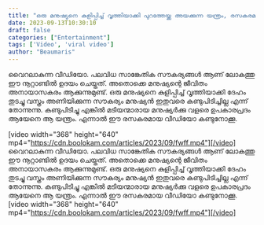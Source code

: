 ```yaml
---
title: "ഒരു മനുഷ്യനെ കുളിപ്പിച്ച് വൃത്തിയാക്കി പുറത്തേയ്ക്കു അയക്കുന്ന യന്ത്രം, രസകരമായ വീഡിയോ"
date: 2023-09-13T10:30:10
draft: false
categories: ["Entertainment"]
tags: ['Video', 'viral video']
author: "Beaumaris"
---
```


വൈറലാകുന്ന വീഡിയോ. പലവിധ സാങ്കേതിക സൗകര്യങ്ങൾ ആണ് ലോകത്തു ഈ നൂറ്റാണ്ടിൽ ഉദയം ചെയ്തത്. അതൊക്കെ മനുഷ്യന്റെ ജീവിതം അനായാസകരം ആക്കുന്നുമുണ്ട്. ഒരു മനുഷ്യനെ കുളിപ്പിച്ച് വൃത്തിയാക്കി ദേഹം തുടച്ചു വസ്ത്രം അണിയിക്കുന്ന സൗകര്യം മനുഷ്യൻ ഇതുവരെ കണ്ടുപിടിച്ചില്ല എന്ന് തോന്നുന്നു. കണ്ടുപിടിച്ചു എങ്കിൽ മടിയന്മാരായ മനുഷ്യർക്കു വളരെ ഉപകാരപ്രദം ആയേനെ ആ യന്ത്രം. എന്നാൽ ഈ രസകരമായ വീഡിയോ കണ്ടുനോക്കൂ.

[video width="368" height="640" mp4="https://cdn.boolokam.com/articles/2023/09/fwff.mp4"][/video]
വൈറലാകുന്ന വീഡിയോ. പലവിധ സാങ്കേതിക സൗകര്യങ്ങൾ ആണ് ലോകത്തു ഈ നൂറ്റാണ്ടിൽ ഉദയം ചെയ്തത്. അതൊക്കെ മനുഷ്യന്റെ ജീവിതം അനായാസകരം ആക്കുന്നുമുണ്ട്. ഒരു മനുഷ്യനെ കുളിപ്പിച്ച് വൃത്തിയാക്കി ദേഹം തുടച്ചു വസ്ത്രം അണിയിക്കുന്ന സൗകര്യം മനുഷ്യൻ ഇതുവരെ കണ്ടുപിടിച്ചില്ല എന്ന് തോന്നുന്നു. കണ്ടുപിടിച്ചു എങ്കിൽ മടിയന്മാരായ മനുഷ്യർക്കു വളരെ ഉപകാരപ്രദം ആയേനെ ആ യന്ത്രം. എന്നാൽ ഈ രസകരമായ വീഡിയോ കണ്ടുനോക്കൂ. [video width="368" height="640" mp4="https://cdn.boolokam.com/articles/2023/09/fwff.mp4"][/video]
